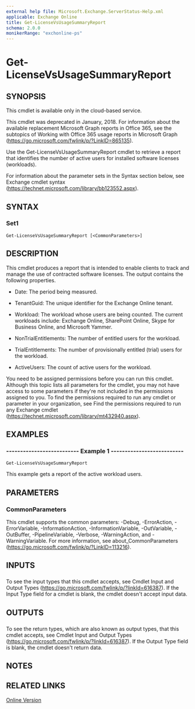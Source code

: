```yaml
---
external help file: Microsoft.Exchange.ServerStatus-Help.xml
applicable: Exchange Online
title: Get-LicenseVsUsageSummaryReport
schema: 2.0.0
monikerRange: "exchonline-ps"
---
```


# Get-LicenseVsUsageSummaryReport

## SYNOPSIS
This cmdlet is available only in the cloud-based service.

This cmdlet was deprecated in January, 2018. For information about the available replacement Microsoft Graph reports in Office 365, see the subtopics of Working with Office 365 usage reports in Microsoft Graph (https://go.microsoft.com/fwlink/p/?LinkID=865135).

Use the Get-LicenseVsUsageSummaryReport cmdlet to retrieve a report that identifies the number of active users for installed software licenses (workloads).

For information about the parameter sets in the Syntax section below, see Exchange cmdlet syntax (https://technet.microsoft.com/library/bb123552.aspx).

## SYNTAX

### Set1
```
Get-LicenseVsUsageSummaryReport [<CommonParameters>]
```

## DESCRIPTION
This cmdlet produces a report that is intended to enable clients to track and manage the use of contracted software licenses. The output contains the following properties.

- Date: The period being measured.

- TenantGuid: The unique identifier for the Exchange Online tenant.

- Workload: The workload whose users are being counted. The current workloads include: Exchange Online, SharePoint Online, Skype for Business Online, and Microsoft Yammer.

- NonTrialEntitlements: The number of entitled users for the workload.

- TrialEntitlements: The number of provisionally entitled (trial) users for the workload.

- ActiveUsers: The count of active users for the workload.

You need to be assigned permissions before you can run this cmdlet. Although this topic lists all parameters for the cmdlet, you may not have access to some parameters if they're not included in the permissions assigned to you. To find the permissions required to run any cmdlet or parameter in your organization, see Find the permissions required to run any Exchange cmdlet (https://technet.microsoft.com/library/mt432940.aspx).

## EXAMPLES

### -------------------------- Example 1 --------------------------
```
Get-LicenseVsUsageSummaryReport
```

This example gets a report of the active workload users.

## PARAMETERS

### CommonParameters
This cmdlet supports the common parameters: -Debug, -ErrorAction, -ErrorVariable, -InformationAction, -InformationVariable, -OutVariable, -OutBuffer, -PipelineVariable, -Verbose, -WarningAction, and -WarningVariable. For more information, see about_CommonParameters (https://go.microsoft.com/fwlink/p/?LinkID=113216).

## INPUTS

### 
To see the input types that this cmdlet accepts, see Cmdlet Input and Output Types (https://go.microsoft.com/fwlink/p/?linkId=616387). If the Input Type field for a cmdlet is blank, the cmdlet doesn't accept input data.

## OUTPUTS

### 
To see the return types, which are also known as output types, that this cmdlet accepts, see Cmdlet Input and Output Types (https://go.microsoft.com/fwlink/p/?linkId=616387). If the Output Type field is blank, the cmdlet doesn't return data.

## NOTES

## RELATED LINKS

[Online Version](https://technet.microsoft.com/library/500b5bf7-d1f3-42d6-85de-232f701421f9.aspx)
